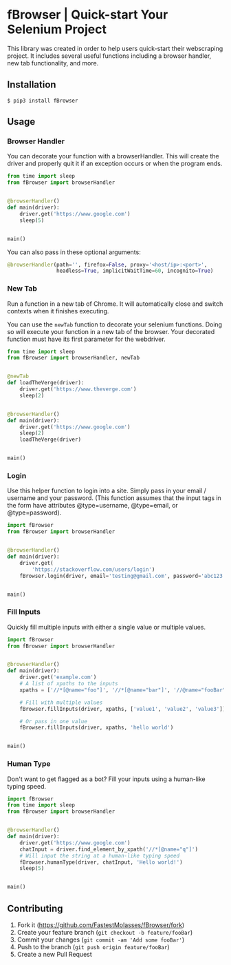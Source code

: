 # fBrowser | Quick-start Your Selenium Project

This library was created in order to help users quick-start their webscraping project. It includes several useful functions including a browser handler, new tab functionality, and more.

## Installation

```
$ pip3 install fBrowser
```

## Usage

### Browser Handler

You can decorate your function with a browserHandler. This will create the driver and properly quit it if an exception occurs or when the program ends.

```python
from time import sleep
from fBrowser import browserHandler


@browserHandler()
def main(driver):
    driver.get('https://www.google.com')
    sleep(5)


main()
```

You can also pass in these optional arguments:

```python
@browserHandler(path='', firefox=False, proxy='<host/ip>:<port>',
                headless=True, implicitWaitTime=60, incognito=True)
```

### New Tab

Run a function in a new tab of Chrome. It will automatically close and switch contexts when it finishes executing.

You can use the `newTab` function to decorate your selenium functions. Doing so will execute your function in a new tab of the browser. Your decorated function must have its first parameter for the webdriver.

```python
from time import sleep
from fBrowser import browserHandler, newTab


@newTab
def loadTheVerge(driver):
    driver.get('https://www.theverge.com')
    sleep(2)


@browserHandler()
def main(driver):
    driver.get('https://www.google.com')
    sleep(2)
    loadTheVerge(driver)


main()
```

### Login

Use this helper function to login into a site. Simply pass in your email / username and your password. (This function assumes that the input tags in the form have attributes @type=username, @type=email, or @type=password).

```python
import fBrowser
from fBrowser import browserHandler


@browserHandler()
def main(driver):
    driver.get(
        'https://stackoverflow.com/users/login')
    fBrowser.login(driver, email='testing@gmail.com', password='abc123')


main()
```

### Fill Inputs

Quickly fill multiple inputs with either a single value or multiple values.

```python
import fBrowser
from fBrowser import browserHandler


@browserHandler()
def main(driver):
    driver.get('example.com')
    # A list of xpaths to the inputs
    xpaths = ['//*[@name="foo"]', '//*[@name="bar"]', '//@name="fooBar"']

    # Fill with multiple values
    fBrowser.fillInputs(driver, xpaths, ['value1', 'value2', 'value3'])

    # Or pass in one value
    fBrowser.fillInputs(driver, xpaths, 'hello world')


main()
```

### Human Type

Don't want to get flagged as a bot? Fill your inputs using a human-like typing speed.

```python
import fBrowser
from time import sleep
from fBrowser import browserHandler


@browserHandler()
def main(driver):
    driver.get('https://www.google.com')
    chatInput = driver.find_element_by_xpath('//*[@name="q"]')
    # Will input the string at a human-like typing speed
    fBrowser.humanType(driver, chatInput, 'Hello world!')
    sleep(5)


main()
```

## Contributing

1. Fork it (<https://github.com/FastestMolasses/fBrowser/fork>)
2. Create your feature branch (`git checkout -b feature/fooBar`)
3. Commit your changes (`git commit -am 'Add some fooBar'`)
4. Push to the branch (`git push origin feature/fooBar`)
5. Create a new Pull Request

